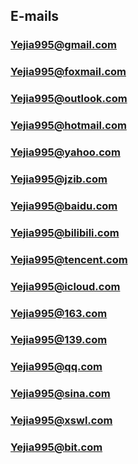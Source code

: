 ## E-mails
### Yejia995@gmail.com
### Yejia995@foxmail.com
### Yejia995@outlook.com
### Yejia995@hotmail.com
### Yejia995@yahoo.com
### Yejia995@jzib.com
### Yejia995@baidu.com
### Yejia995@bilibili.com
### Yejia995@tencent.com
### Yejia995@icloud.com
### Yejia995@163.com
### Yejia995@139.com
### Yejia995@qq.com
### Yejia995@sina.com
### Yejia995@xswl.com
### Yejia995@bit.com
